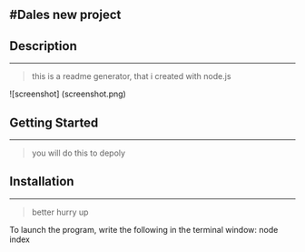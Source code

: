 
  #Dales new project
  ---

  ## Description
  ---
  > this is a readme generator, that i created with node.js

  ![screenshot] (screenshot.png)


  ## Getting Started
  ---
  > you will do this to depoly


  ## Installation
  ---
  > better hurry up

  To launch the program, write the following in the terminal window:
  node index
  
  












  